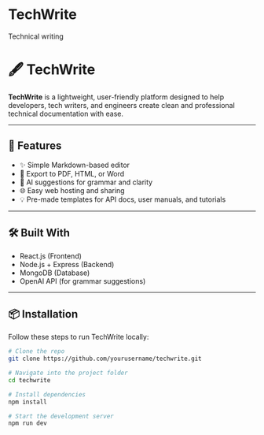 # TechWrite
Technical writing 
# 🖋️ TechWrite

**TechWrite** is a lightweight, user-friendly platform designed to help developers, tech writers, and engineers create clean and professional technical documentation with ease.

---

## 🚀 Features

- ✨ Simple Markdown-based editor
- 📁 Export to PDF, HTML, or Word
- 🧠 AI suggestions for grammar and clarity
- 🌐 Easy web hosting and sharing
- 💡 Pre-made templates for API docs, user manuals, and tutorials

---

## 🛠️ Built With

- React.js (Frontend)
- Node.js + Express (Backend)
- MongoDB (Database)
- OpenAI API (for grammar suggestions)

---

## 📦 Installation

Follow these steps to run TechWrite locally:

```bash
# Clone the repo
git clone https://github.com/yourusername/techwrite.git

# Navigate into the project folder
cd techwrite

# Install dependencies
npm install

# Start the development server
npm run dev

